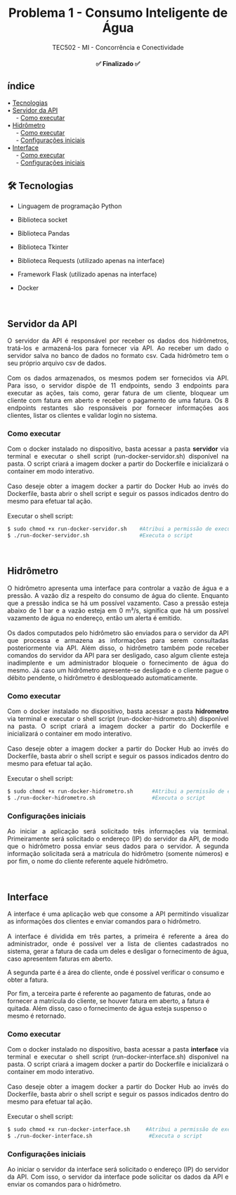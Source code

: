 <h1  align="center">Problema 1 - Consumo Inteligente de Água </h1>

<p  align="center">
TEC502 - MI - Concorrência e Conectividade
</p>

<h4  id="status"  align="center"> ✅ Finalizado ✅ </h4>

## índice

<p  align="left">
• <a  href="#tec">Tecnologias</a> <br>
• <a  href="#api">Servidor da API</a> <br>
&nbsp;&nbsp;&nbsp;&nbsp;&nbsp;- <a  href="#apiexe"> Como executar</a> <br>
• <a  href="#hidrometro">Hidrômetro</a> <br>
&nbsp;&nbsp;&nbsp;&nbsp;&nbsp;- <a  href="#exehidro"> Como executar</a> <br>
&nbsp;&nbsp;&nbsp;&nbsp;&nbsp;- <a  href="#confighidro"> Configurações iniciais</a> <br>
• <a  href="#interface">Interface</a> <br>
&nbsp;&nbsp;&nbsp;&nbsp;&nbsp;- <a  href="#exeinterface">  Como executar</a> <br>
&nbsp;&nbsp;&nbsp;&nbsp;&nbsp;- <a  href="#configinterface"> Configurações iniciais</a> <br>
</p>

<h2  id="tec" >🛠 Tecnologias </h2>

- Linguagem de programação Python

- Biblioteca socket

- Biblioteca Pandas

- Biblioteca Tkinter

- Biblioteca Requests (utilizado apenas na interface)

- Framework Flask (utilizado apenas na interface)

- Docker

<br>
<h2  id="api">Servidor da API</h2>

<p  align="justify">
O servidor da API é responsável por receber os dados dos hidrômetros, tratá-los e armazená-los para fornecer via API. Ao receber um dado o servidor salva no banco de dados no formato csv. Cada hidrômetro tem o seu próprio arquivo csv de dados.
<br>
<br>
Com os dados armazenados, os mesmos podem ser fornecidos via API. Para isso, o servidor dispõe de 11 endpoints, sendo 3 endpoints para executar as ações, tais como, gerar fatura de um cliente, bloquear um cliente com fatura em aberto e receber o pagamento de uma fatura. Os 8 endpoints restantes são responsáveis por fornecer informações aos clientes, listar os clientes e validar login no sistema.
<br>
</p>

<h3  id="apiexe">Como executar</h3>

<p  align="justify">
Com o docker instalado no dispositivo, basta acessar a pasta <strong>servidor</strong> via terminal e executar o shell script (run-docker-servidor.sh) disponível na pasta. O script criará a imagem docker a partir do Dockerfile e inicializará o container em modo interativo.
<br>
<br>
Caso deseje obter a imagem docker a partir do Docker Hub ao invés do Dockerfile, basta abrir o shell script e seguir os passos indicados dentro do mesmo para efetuar tal ação. 
<br>
<br>
Executar o shell script:
</p>

```bash
$ sudo chmod +x run-docker-servidor.sh    #Atribui a permissão de execução do script
$ ./run-docker-servidor.sh                #Executa o script
```
<br>
<h2  id="hidrometro">Hidrômetro</h2>

<p  align="justify">
O hidrômetro apresenta uma interface para controlar a vazão de água e a pressão. A vazão diz a respeito do consumo de água do cliente. Enquanto que a pressão indica se há um possível vazamento. Caso a pressão esteja abaixo de 1 bar e a vazão esteja em 0 m³/s, significa que há um possível vazamento de água no endereço, então um alerta é emitido.
<br>
<br>
Os dados computados pelo hidrômetro são enviados para o servidor da API que processa e armazena as informações para serem consultadas posteriormente via API. Além disso, o hidrômetro também pode receber comandos do servidor da API para ser desligado, caso algum cliente esteja inadimplente e um administrador bloqueie o fornecimento de água do mesmo. Já caso um hidrômetro apresente-se desligado e o cliente pague o débito pendente, o hidrômetro é desbloqueado automaticamente.
</p>

<h3  id="exehidro">Como executar</h3>

<p  align="justify">
Com o docker instalado no dispositivo, basta acessar a pasta <strong>hidrometro</strong> via terminal e executar o shell script (run-docker-hidrometro.sh) disponível na pasta. O script criará a imagem docker a partir do Dockerfile e inicializará o container em modo interativo.
<br>
<br>
Caso deseje obter a imagem docker a partir do Docker Hub ao invés do Dockerfile, basta abrir o shell script e seguir os passos indicados dentro do mesmo para efetuar tal ação. 
<br>
<br>
Executar o shell script:
</p>

```bash
$ sudo chmod +x run-docker-hidrometro.sh      #Atribui a permissão de execução do script
$ ./run-docker-hidrometro.sh                  #Executa o script
```
<h3 id="confighidro">Configurações iniciais</h3>
<p  align="justify">
Ao iniciar a aplicação será solicitado três informações via terminal. Primeiramente será solicitado o endereço (IP) do servidor da API, de modo que o hidrômetro possa enviar seus dados para o servidor. A segunda informação solicitada será a matrícula do hidrômetro (somente números) e por fim, o nome do cliente referente aquele hidrômetro.
</p>

<br>
<h2  id="interface">Interface</h2>

<p  align="justify">
A interface é uma aplicação web que consome a API permitindo visualizar as informações dos clientes e enviar comandos para o hidrômetro. 
<br>
<br>
A interface é dividida em três partes, a primeira é referente a área do administrador, onde é possível ver a lista de clientes cadastrados no sistema, gerar a fatura de cada um deles e desligar o fornecimento de água, caso apresentem faturas em aberto. </p>

<p>A segunda parte é a área do cliente, onde é possível verificar o consumo e obter a fatura. </p>

<p>Por fim, a terceira parte é referente ao pagamento de faturas, onde ao fornecer a matrícula do cliente, se houver fatura em aberto, a fatura é quitada. Além disso, caso o fornecimento de água esteja suspenso o mesmo é retornado. 
</p>

<h3  id="exeinterface">Como executar</h3>

<p  align="justify">
Com o docker instalado no dispositivo, basta acessar a pasta <strong>interface</strong> via terminal e executar o shell script (run-docker-interface.sh) disponível na pasta. O script criará a imagem docker a partir do Dockerfile e inicializará o container em modo interativo.
<br>
<br>
Caso deseje obter a imagem docker a partir do Docker Hub ao invés do Dockerfile, basta abrir o shell script e seguir os passos indicados dentro do mesmo para efetuar tal ação. 
<br>
<br>
Executar o shell script:
</p>

```bash
$ sudo chmod +x run-docker-interface.sh     #Atribui a permissão de execução do script
$ ./run-docker-interface.sh                  #Executa o script
```
<h3 id="configinterface">Configurações iniciais</h3>
<p  align="justify">
Ao iniciar o servidor da interface será solicitado o endereço (IP) do servidor da API. Com isso, o servidor da interface pode solicitar os dados da API e enviar os comandos para o hidrômetro.
<br>
<br>
</p>
